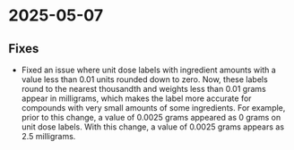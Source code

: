 # 2025-05-07

## Fixes

* Fixed an issue where unit dose labels with ingredient amounts with a value less than 0.01 units rounded down to zero. Now, these labels round to the nearest thousandth and weights less than 0.01 grams appear in milligrams, which makes the label more accurate for compounds with very small amounts of some ingredients. For example, prior to this change, a value of 0.0025 grams appeared as 0 grams on unit dose labels. With this change, a value of 0.0025 grams appears as 2.5 milligrams.
